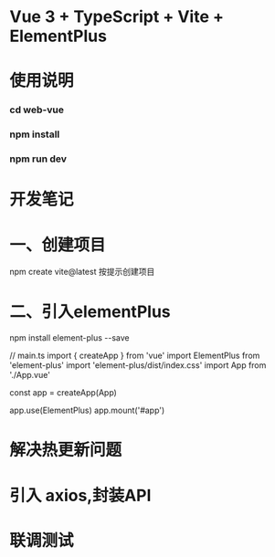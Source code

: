 # Vue 3 + TypeScript + Vite + ElementPlus


# 使用说明
### cd web-vue

### npm install
 
### npm  run  dev





# 开发笔记

# 一、创建项目
npm create vite@latest   按提示创建项目

# 二、引入elementPlus
 npm install element-plus --save

 // main.ts
import { createApp } from 'vue'
import ElementPlus from 'element-plus'
import 'element-plus/dist/index.css'
import App from './App.vue'

const app = createApp(App)

app.use(ElementPlus)
app.mount('#app')

# 解决热更新问题


# 引入 axios,封装API


# 联调测试

